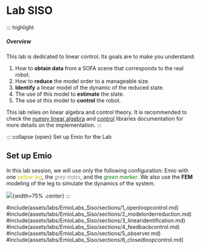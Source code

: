 # Lab SISO

::: highlight
##### Overview

This lab is dedicated to linear control. Its goals are to make you understand:

1. How to **obtain data** from a SOFA scene that corresponds to the real robot.
2. How to **reduce** the model order to a manageable size.
3. **Identify** a linear model of the dynamic of the reduced state.
4. The use of this model to **estimate** the state.
5. The use ot this model to **control** the robot.

This lab relies on linear algebra and control theory. It is recommended to check the [numpy linear algebra](https://numpy.org/doc/stable/reference/routines.linalg.html) and [control](https://python-control.readthedocs.io/en/0.10.2/) libraries documentation for more details on the implementation.
:::

::: collapse {open} Set up Emio  for the Lab
## Set up Emio

In this lab session, we will use only the following configuration: Emio with one <span style="color:rgba(200, 200, 0, 1);">*yellow leg*</span>,
the <span style="color:grey">*grey mass*</span>, and the <span style="color:green">*green marker*</span>. We also use the **FEM** modeling of the leg to simulate the dynamics of the system.

![](assets/data/images/labSiso-setup-emio.png){width=75% .center}
:::

#include(assets/labs/EmioLabs_Siso/sections/1_openloopcontrol.md)
#include(assets/labs/EmioLabs_Siso/sections/2_modelorderreduction.md)
#include(assets/labs/EmioLabs_Siso/sections/3_linearidentification.md)
#include(assets/labs/EmioLabs_Siso/sections/4_feedbackcontrol.md)
#include(assets/labs/EmioLabs_Siso/sections/5_observer.md)
#include(assets/labs/EmioLabs_Siso/sections/6_closedloopcontrol.md)
